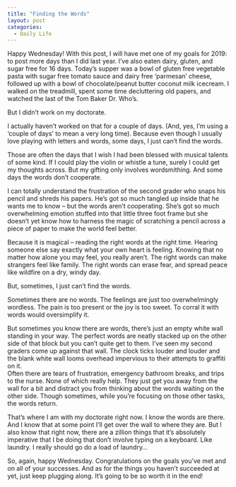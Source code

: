 ```yaml
---
title: "Finding the Words"
layout: post
categories:
  - Daily Life
---
```

Happy Wednesday!
With this post, I will have met one of my goals for 2019: to post more days than I did last year. 
I’ve also eaten dairy, gluten, and sugar free for 16 days. 
Today’s supper was a bowl of gluten free vegetable pasta with sugar free tomato sauce and dairy free ‘parmesan’ cheese, followed up with a bowl of chocolate/peanut butter coconut milk icecream. 
I walked on the treadmill, spent some time decluttering old papers, and watched the last of the Tom Baker Dr. Who’s. 

But I didn’t work on my doctorate. 

I actually haven’t worked on that for a couple of days. 
(And, yes, I’m using a ‘couple of days’ to mean a very long time). 
Because even though I usually love playing with letters and words, some days, I just can’t find the words.  

Those are often the days that I wish I had been blessed with musical talents of some kind. 
If I could play the violin or whistle a tune, surely I could get my thoughts across. 
But my gifting only involves wordsmithing. 
And some days the words don’t cooperate. 

I can totally understand the frustration of the second grader who snaps his pencil and shreds his papers. 
He’s got so much tangled up inside that he wants me to know – but the words aren’t cooperating. 
She’s got so much overwhelming emotion stuffed into that little three foot frame but she doesn’t yet know how to harness the magic of scratching a pencil across a piece of paper to make the world feel better. 

Because it is magical – reading the right words at the right time. 
Hearing someone else say exactly what your own heart is feeling. 
Knowing that no matter how alone you may feel, you really aren’t. 
The right words can make strangers feel like family. 
The right words can erase fear, and spread peace like wildfire on a dry, windy day.

But, sometimes, I just can’t find the words. 

Sometimes there are no words. 
The feelings are just too overwhelmingly wordless.
The pain is too present or the joy is too sweet. 
To corral it with words would oversimplify it. 

But sometimes you know there are words, there’s just an empty white wall standing in your way. 
The perfect words are neatly stacked up on the other side of that block but you can’t quite get to them. 
I’ve seen my second graders come up against that wall. 
The clock ticks louder and louder and the blank white wall looms overhead impervious to their attempts to graffiti on it.  
Often there are tears of frustration, emergency bathroom breaks, and trips to the nurse. 
None of which really help. 
They just get you away from the wall for a bit and distract you from thinking about the words waiting on the other side. 
Though sometimes, while you’re focusing on those other tasks, the words return.

That’s where I am with my doctorate right now. 
I know the words are there. 
And I know that at some point I’ll get over the wall to where they are. 
But I also know that right now, there are a zillion things that it’s absolutely imperative that I be doing that don’t involve typing on a keyboard.
Like laundry. 
I really should go do a load of laundry… 

So, again, happy Wednesday. 
Congratulations on the goals you’ve met and on all of your successes. 
And as for the things you haven’t succeeded at yet, just keep plugging along. 
It’s going to be so worth it in the end! 
